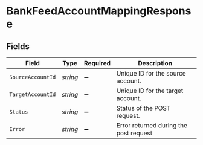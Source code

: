 # BankFeedAccountMappingResponse


## Fields

| Field                                  | Type                                   | Required                               | Description                            |
| -------------------------------------- | -------------------------------------- | -------------------------------------- | -------------------------------------- |
| `SourceAccountId`                      | *string*                               | :heavy_minus_sign:                     | Unique ID for the source account.      |
| `TargetAccountId`                      | *string*                               | :heavy_minus_sign:                     | Unique ID for the target account.      |
| `Status`                               | *string*                               | :heavy_minus_sign:                     | Status of the POST request.            |
| `Error`                                | *string*                               | :heavy_minus_sign:                     | Error returned during the post request |